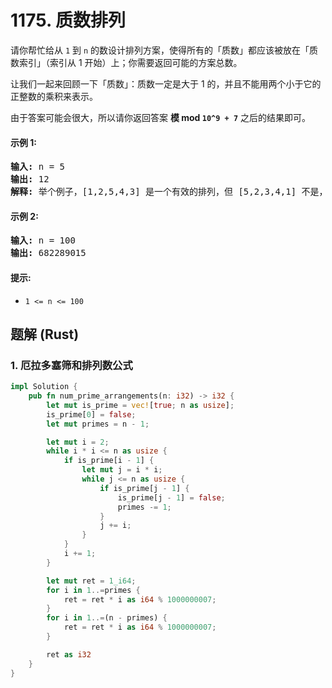 # 1175. 质数排列
请你帮忙给从 ```1``` 到 ```n``` 的数设计排列方案，使得所有的「质数」都应该被放在「质数索引」（索引从 1 开始）上；你需要返回可能的方案总数。

让我们一起来回顾一下「质数」：质数一定是大于 1 的，并且不能用两个小于它的正整数的乘积来表示。

由于答案可能会很大，所以请你返回答案 **模 mod ```10^9 + 7```** 之后的结果即可。

#### 示例 1:
<pre>
<strong>输入:</strong> n = 5
<strong>输出:</strong> 12
<strong>解释:</strong> 举个例子，[1,2,5,4,3] 是一个有效的排列，但 [5,2,3,4,1] 不是，因为在第二种情况里质数 5 被错误地放在索引为 1 的位置上。
</pre>

#### 示例 2:
<pre>
<strong>输入:</strong> n = 100
<strong>输出:</strong> 682289015
</pre>

#### 提示:
* ```1 <= n <= 100```

## 题解 (Rust)

### 1. 厄拉多塞筛和排列数公式
```Rust
impl Solution {
    pub fn num_prime_arrangements(n: i32) -> i32 {
        let mut is_prime = vec![true; n as usize];
        is_prime[0] = false;
        let mut primes = n - 1;

        let mut i = 2;
        while i * i <= n as usize {
            if is_prime[i - 1] {
                let mut j = i * i;
                while j <= n as usize {
                    if is_prime[j - 1] {
                        is_prime[j - 1] = false;
                        primes -= 1;
                    }
                    j += i;
                }
            }
            i += 1;
        }

        let mut ret = 1_i64;
        for i in 1..=primes {
            ret = ret * i as i64 % 1000000007;
        }
        for i in 1..=(n - primes) {
            ret = ret * i as i64 % 1000000007;
        }

        ret as i32
    }
}
```
